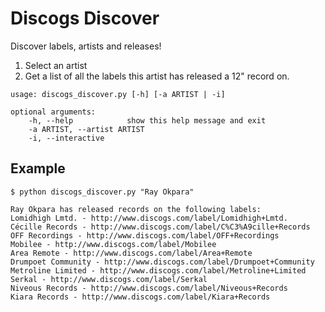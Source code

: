 Discogs Discover
================


Discover labels, artists and releases!

1) Select an artist
2) Get a list of all the labels this artist has released a 12" record on.



```
usage: discogs_discover.py [-h] [-a ARTIST | -i]

optional arguments:
    -h, --help            show this help message and exit
    -a ARTIST, --artist ARTIST
    -i, --interactive
```  
  
  
Example
-------

```
$ python discogs_discover.py "Ray Okpara"

Ray Okpara has released records on the following labels:
Lomidhigh Lmtd. - http://www.discogs.com/label/Lomidhigh+Lmtd.
Cécille Records - http://www.discogs.com/label/C%C3%A9cille+Records
OFF Recordings - http://www.discogs.com/label/OFF+Recordings
Mobilee - http://www.discogs.com/label/Mobilee
Area Remote - http://www.discogs.com/label/Area+Remote
Drumpoet Community - http://www.discogs.com/label/Drumpoet+Community
Metroline Limited - http://www.discogs.com/label/Metroline+Limited
Serkal - http://www.discogs.com/label/Serkal
Niveous Records - http://www.discogs.com/label/Niveous+Records
Kiara Records - http://www.discogs.com/label/Kiara+Records
```